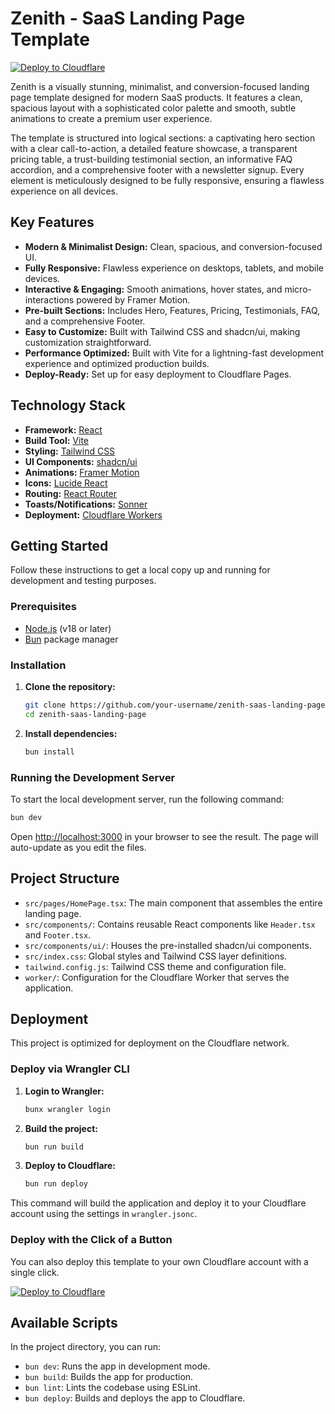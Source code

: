 # Zenith - SaaS Landing Page Template

[![Deploy to Cloudflare](https://deploy.workers.cloudflare.com/button)](https://deploy.workers.cloudflare.com/?url=https://github.com/omid-web/saas-template)

Zenith is a visually stunning, minimalist, and conversion-focused landing page template designed for modern SaaS products. It features a clean, spacious layout with a sophisticated color palette and smooth, subtle animations to create a premium user experience.

The template is structured into logical sections: a captivating hero section with a clear call-to-action, a detailed feature showcase, a transparent pricing table, a trust-building testimonial section, an informative FAQ accordion, and a comprehensive footer with a newsletter signup. Every element is meticulously designed to be fully responsive, ensuring a flawless experience on all devices.

## Key Features

-   **Modern & Minimalist Design:** Clean, spacious, and conversion-focused UI.
-   **Fully Responsive:** Flawless experience on desktops, tablets, and mobile devices.
-   **Interactive & Engaging:** Smooth animations, hover states, and micro-interactions powered by Framer Motion.
-   **Pre-built Sections:** Includes Hero, Features, Pricing, Testimonials, FAQ, and a comprehensive Footer.
-   **Easy to Customize:** Built with Tailwind CSS and shadcn/ui, making customization straightforward.
-   **Performance Optimized:** Built with Vite for a lightning-fast development experience and optimized production builds.
-   **Deploy-Ready:** Set up for easy deployment to Cloudflare Pages.

## Technology Stack

-   **Framework:** [React](https://react.dev/)
-   **Build Tool:** [Vite](https://vitejs.dev/)
-   **Styling:** [Tailwind CSS](https://tailwindcss.com/)
-   **UI Components:** [shadcn/ui](https://ui.shadcn.com/)
-   **Animations:** [Framer Motion](https://www.framer.com/motion/)
-   **Icons:** [Lucide React](https://lucide.dev/)
-   **Routing:** [React Router](https://reactrouter.com/)
-   **Toasts/Notifications:** [Sonner](https://sonner.emilkowal.ski/)
-   **Deployment:** [Cloudflare Workers](https://workers.cloudflare.com/)

## Getting Started

Follow these instructions to get a local copy up and running for development and testing purposes.

### Prerequisites

-   [Node.js](https://nodejs.org/) (v18 or later)
-   [Bun](https://bun.sh/) package manager

### Installation

1.  **Clone the repository:**
    ```bash
    git clone https://github.com/your-username/zenith-saas-landing-page.git
    cd zenith-saas-landing-page
    ```

2.  **Install dependencies:**
    ```bash
    bun install
    ```

### Running the Development Server

To start the local development server, run the following command:

```bash
bun dev
```

Open [http://localhost:3000](http://localhost:3000) in your browser to see the result. The page will auto-update as you edit the files.

## Project Structure

-   `src/pages/HomePage.tsx`: The main component that assembles the entire landing page.
-   `src/components/`: Contains reusable React components like `Header.tsx` and `Footer.tsx`.
-   `src/components/ui/`: Houses the pre-installed shadcn/ui components.
-   `src/index.css`: Global styles and Tailwind CSS layer definitions.
-   `tailwind.config.js`: Tailwind CSS theme and configuration file.
-   `worker/`: Configuration for the Cloudflare Worker that serves the application.

## Deployment

This project is optimized for deployment on the Cloudflare network.

### Deploy via Wrangler CLI

1.  **Login to Wrangler:**
    ```bash
    bunx wrangler login
    ```

2.  **Build the project:**
    ```bash
    bun run build
    ```

3.  **Deploy to Cloudflare:**
    ```bash
    bun run deploy
    ```

This command will build the application and deploy it to your Cloudflare account using the settings in `wrangler.jsonc`.

### Deploy with the Click of a Button

You can also deploy this template to your own Cloudflare account with a single click.

[![Deploy to Cloudflare](https://deploy.workers.cloudflare.com/button)](https://deploy.workers.cloudflare.com/?url=https://github.com/omid-web/saas-template)

## Available Scripts

In the project directory, you can run:

-   `bun dev`: Runs the app in development mode.
-   `bun build`: Builds the app for production.
-   `bun lint`: Lints the codebase using ESLint.
-   `bun deploy`: Builds and deploys the app to Cloudflare.